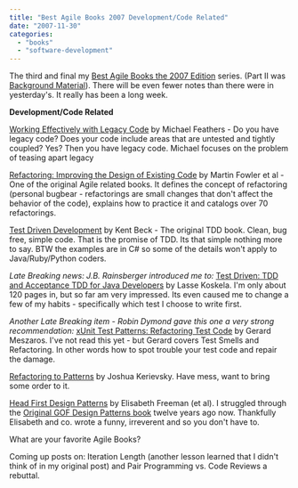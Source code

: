 ```yaml
---
title: "Best Agile Books 2007 Development/Code Related"
date: "2007-11-30"
categories: 
  - "books"
  - "software-development"
---
```


The third and final my [Best Agile Books the 2007 Edition](/blog/best-agile-book.html) series. (Part II was [Background Material](/blog/best-agile-bo-1.html)). There will be even fewer notes than there were in yesterday's. It really has been a long week.

**Development/Code Related**

[Working Effectively with Legacy Code](https://www.amazon.com/Working-Effectively-Legacy-Robert-Martin/dp/0131177052/&tag=notesfromatoo-20) by Michael Feathers - Do you have legacy code? Does your code include areas that are untested and tightly coupled? Yes? Then you have legacy code. Michael focuses on the problem of teasing apart legacy

[Refactoring: Improving the Design of Existing Code](https://www.amazon.com/Refactoring-Improving-Existing-Addison-Wesley-Technology/dp/0201485672/&tag=notesfromatoo-20) by Martin Fowler et al - One of the original Agile related books. It defines the concept of refactoring (personal bugbear - refactorings are small changes that don't affect the behavior of the code), explains how to practice it and catalogs over 70 refactorings.

[Test Driven Development](https://www.amazon.com/Test-Driven-Development-Addison-Wesley-Signature/dp/0321146530/&tag=notesfromatoo-20) by Kent Beck - The original TDD book. Clean, bug free, simple code. That is the promise of TDD. Its that simple nothing more to say. BTW the examples are in C# so some of the details won't apply to Java/Ruby/Python coders.

_Late Breaking news: J.B. Rainsberger introduced me to:_ [Test Driven: TDD and Acceptance TDD for Java Developers](https://www.amazon.com/Test-Driven-Acceptance-Java-Developers/dp/1932394850/&tag=notesfromatoo-20) by Lasse Koskela. I'm only about 120 pages in, but so far am very impressed. Its even caused me to change a few of my habits - specifically which test I choose to write first.

_Another Late Breaking item - Robin Dymond gave this one a very strong recommendation:_ [xUnit Test Patterns: Refactoring Test Code](https://www.amazon.com/xUnit-Test-Patterns-Refactoring-Addison-Wesley/dp/0131495054/&tag=notesfromatoo-20) by Gerard Meszaros. I've not read this yet - but Gerard covers Test Smells and Refactoring. In other words how to spot trouble your test code and repair the damage.

[Refactoring to Patterns](https://www.amazon.com/Refactoring-Patterns-Addison-Wesley-Signature-Kerievsky/dp/0321213351/&tag=notesfromatoo-20) by Joshua Kerievsky. Have mess, want to bring some order to it.

[Head First Design Patterns](https://www.amazon.com/Head-First-Design-Patterns/dp/0596007124/&tag=notesfromatoo-20) by Elisabeth Freeman (et al). I struggled through the [Original GOF Design Patterns book](https://www.amazon.com/Design-Patterns-Object-Oriented-Addison-Wesley-Professional/dp/0201633612//&tag=notesfromatoo-20) twelve years ago now. Thankfully Elisabeth and co. wrote a funny, irreverent and so you don't have to.

What are your favorite Agile Books?

Coming up posts on: Iteration Length (another lesson learned that I didn't think of in my original post) and Pair Programming vs. Code Reviews a rebuttal.
